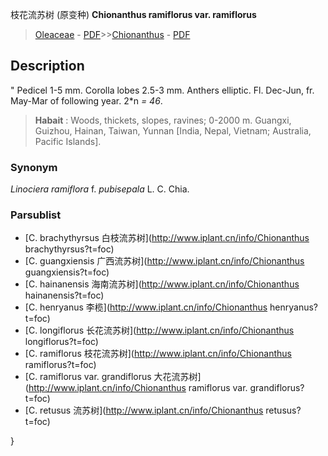 枝花流苏树 (原变种) **Chionanthus ramiflorus var. ramiflorus**

> [Oleaceae](http://www.iplant.cn/info/Oleaceae?t=foc) - [PDF](http://www.iplant.cn/foc/pdf/Oleaceae.pdf)>>[Chionanthus](http://www.iplant.cn/info/Chionanthus?t=foc) - [PDF](http://www.iplant.cn/foc/pdf/Chionanthus.pdf)

## Description
 "
Pedicel 1-5 mm. Corolla lobes 2.5-3 mm. Anthers elliptic. Fl. Dec-Jun, fr. May-Mar of following year. 2*n *= 46*.

> **Habait** : 
> Woods, thickets, slopes, ravines; 0-2000 m. Guangxi, Guizhou, Hainan, Taiwan, Yunnan [India, Nepal, Vietnam; Australia, Pacific Islands].

### Synonym
*Linociera ramiflora* f. *pubisepala* L. C. Chia.

### Parsublist

* [C.  brachythyrsus  白枝流苏树](http://www.iplant.cn/info/Chionanthus brachythyrsus?t=foc)
* [C.  guangxiensis  广西流苏树](http://www.iplant.cn/info/Chionanthus guangxiensis?t=foc)
* [C.  hainanensis  海南流苏树](http://www.iplant.cn/info/Chionanthus hainanensis?t=foc)
* [C.  henryanus  李榄](http://www.iplant.cn/info/Chionanthus henryanus?t=foc)
* [C.  longiflorus  长花流苏树](http://www.iplant.cn/info/Chionanthus longiflorus?t=foc)
* [C.  ramiflorus  枝花流苏树](http://www.iplant.cn/info/Chionanthus ramiflorus?t=foc)
* [C.  ramiflorus var. grandiflorus  大花流苏树](http://www.iplant.cn/info/Chionanthus ramiflorus var. grandiflorus?t=foc)
* [C.  retusus  流苏树](http://www.iplant.cn/info/Chionanthus retusus?t=foc)

}